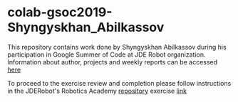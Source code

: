 # colab-gsoc2019-Shyngyskhan_Abilkassov

This repository contains work done by Shyngyskhan Abilkassov during his participation in Google Summer of Code at JDE Robot organization. Information about author, projects and weekly reports can be accessed [here](https://theroboticsclub.github.io/colab-gsoc2019-Shyngyskhan_Abilkassov/)


To proceed to the exercise review and completion please follow instructions in the JDERobot's Robotics Academy [repository](https://github.com/JdeRobot/RoboticsAcademy) exercise [link](https://github.com/JdeRobot/RoboticsAcademy/tree/master/exercises/amazon_warehouse)
